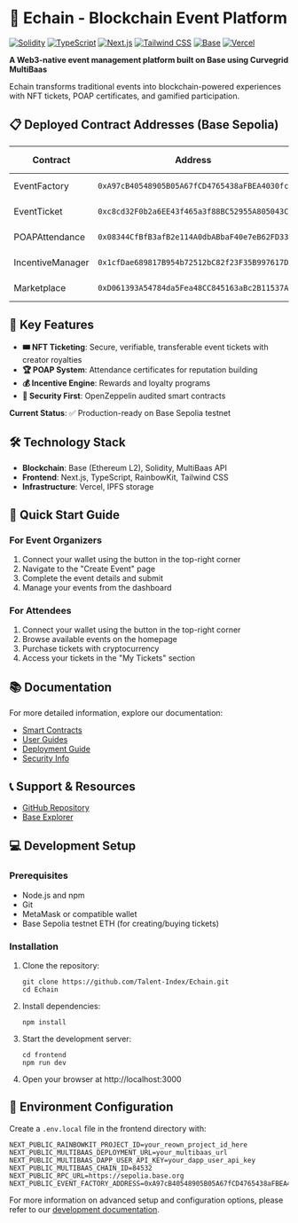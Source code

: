 # 🔗 Echain - Blockchain Event Platform

[![Solidity](https://img.shields.io/badge/Solidity-363636?style=for-the-badge&logo=solidity&logoColor=white)](https://soliditylang.org/)
[![TypeScript](https://img.shields.io/badge/TypeScript-007ACC?style=for-the-badge&logo=typescript&logoColor=white)](https://www.typescriptlang.org/)
[![Next.js](https://img.shields.io/badge/Next.js-000000?style=for-the-badge&logo=next.js&logoColor=white)](https://nextjs.org/)
[![Tailwind CSS](https://img.shields.io/badge/Tailwind_CSS-38B2AC?style=for-the-badge&logo=tailwind-css&logoColor=white)](https://tailwindcss.com/)
[![Base](https://img.shields.io/badge/Base-0052FF?style=for-the-badge&logo=base&logoColor=white)](https://base.org/)
[![Vercel](https://img.shields.io/badge/Vercel-000000?style=for-the-badge&logo=vercel&logoColor=white)](https://vercel.com/)

**A Web3-native event management platform built on Base using Curvegrid MultiBaas**

Echain transforms traditional events into blockchain-powered experiences with NFT tickets, POAP certificates, and gamified participation.

## 📋 Deployed Contract Addresses (Base Sepolia)

| Contract | Address | Verified Link |
| -------- | ------- | ------------- |
| EventFactory | `0xA97cB40548905B05A67fCD4765438aFBEA4030fc` | [View on BaseScan](https://sepolia.basescan.org/address/0xA97cB40548905B05A67fCD4765438aFBEA4030fc#code) |
| EventTicket | `0xc8cd32F0b2a6EE43f465a3f88BC52955A805043C` | [View on BaseScan](https://sepolia.basescan.org/address/0xc8cd32F0b2a6EE43f465a3f88BC52955A805043C#code) |
| POAPAttendance | `0x08344CfBfB3afB2e114A0dbABbaF40e7eB62FD33` | [View on BaseScan](https://sepolia.basescan.org/address/0x08344CfBfB3afB2e114A0dbABbaF40e7eB62FD33#code) |
| IncentiveManager | `0x1cfDae689817B954b72512bC82f23F35B997617D` | [View on BaseScan](https://sepolia.basescan.org/address/0x1cfDae689817B954b72512bC82f23F35B997617D#code) |
| Marketplace | `0xD061393A54784da5Fea48CC845163aBc2B11537A` | [View on BaseScan](https://sepolia.basescan.org/address/0xD061393A54784da5Fea48CC845163aBc2B11537A#code) |

## 🎯 Key Features

- **🎟️ NFT Ticketing**: Secure, verifiable, transferable event tickets with creator royalties
- **🏆 POAP System**: Attendance certificates for reputation building
- **💰 Incentive Engine**: Rewards and loyalty programs
- **🔐 Security First**: OpenZeppelin audited smart contracts

**Current Status**: ✅ Production-ready on Base Sepolia testnet

## 🛠️ Technology Stack

- **Blockchain**: Base (Ethereum L2), Solidity, MultiBaas API
- **Frontend**: Next.js, TypeScript, RainbowKit, Tailwind CSS
- **Infrastructure**: Vercel, IPFS storage

## 🚀 Quick Start Guide

### For Event Organizers

1. Connect your wallet using the button in the top-right corner
2. Navigate to the "Create Event" page
3. Complete the event details and submit
4. Manage your events from the dashboard

### For Attendees

1. Connect your wallet using the button in the top-right corner
2. Browse available events on the homepage
3. Purchase tickets with cryptocurrency
4. Access your tickets in the "My Tickets" section

## 📚 Documentation

For more detailed information, explore our documentation:

- [Smart Contracts](./docs/contracts/README.md)
- [User Guides](./docs/guides/README.md)
- [Deployment Guide](./docs/deployment/README.md)
- [Security Info](./docs/security/README.md)

## 📞 Support & Resources

- [GitHub Repository](https://github.com/Talent-Index/Echain)
- [Base Explorer](https://sepolia.basescan.org/)

## 💻 Development Setup

### Prerequisites

- Node.js and npm
- Git
- MetaMask or compatible wallet
- Base Sepolia testnet ETH (for creating/buying tickets)

### Installation

1. Clone the repository:
   ```
   git clone https://github.com/Talent-Index/Echain.git
   cd Echain
   ```

2. Install dependencies:
   ```
   npm install
   ```

3. Start the development server:
   ```
   cd frontend
   npm run dev
   ```

4. Open your browser at http://localhost:3000

## 🔧 Environment Configuration

Create a `.env.local` file in the frontend directory with:

```
NEXT_PUBLIC_RAINBOWKIT_PROJECT_ID=your_reown_project_id_here
NEXT_PUBLIC_MULTIBAAS_DEPLOYMENT_URL=your_multibaas_url
NEXT_PUBLIC_MULTIBAAS_DAPP_USER_API_KEY=your_dapp_user_api_key
NEXT_PUBLIC_MULTIBAAS_CHAIN_ID=84532
NEXT_PUBLIC_RPC_URL=https://sepolia.base.org
NEXT_PUBLIC_EVENT_FACTORY_ADDRESS=0xA97cB40548905B05A67fCD4765438aFBEA4030fc
```

For more information on advanced setup and configuration options, please refer to our [development documentation](./docs/deployment/README.md).
